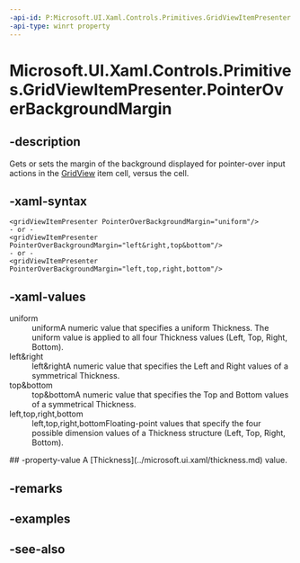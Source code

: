 ```yaml
---
-api-id: P:Microsoft.UI.Xaml.Controls.Primitives.GridViewItemPresenter.PointerOverBackgroundMargin
-api-type: winrt property
---
```


<!-- Property syntax
public Windows.UI.Xaml.Thickness PointerOverBackgroundMargin { get;  set; }
-->

# Microsoft.UI.Xaml.Controls.Primitives.GridViewItemPresenter.PointerOverBackgroundMargin

## -description
Gets or sets the margin of the background displayed for pointer-over input actions in the [GridView](../microsoft.ui.xaml.controls/gridview.md) item cell, versus the cell.

## -xaml-syntax
```xaml
<gridViewItemPresenter PointerOverBackgroundMargin="uniform"/>
- or -
<gridViewItemPresenter PointerOverBackgroundMargin="left&right,top&bottom"/>
- or -
<gridViewItemPresenter PointerOverBackgroundMargin="left,top,right,bottom"/>
```


## -xaml-values
<dl><dt>uniform</dt><dd>uniformA numeric value that specifies a uniform Thickness. The uniform value is applied to all four Thickness values (Left, Top, Right, Bottom).</dd>
<dt>left&amp;right</dt><dd>left&amp;rightA numeric value that specifies the Left and Right values of a symmetrical Thickness.</dd>
<dt>top&amp;bottom</dt><dd>top&amp;bottomA numeric value that specifies the Top and Bottom values of a symmetrical Thickness.</dd>
<dt>left,top,right,bottom</dt><dd>left,top,right,bottomFloating-point values that specify the four possible dimension values of a Thickness structure (Left, Top, Right, Bottom).</dd>
</dl>
## -property-value
A [Thickness](../microsoft.ui.xaml/thickness.md) value.

## -remarks

## -examples

## -see-also
